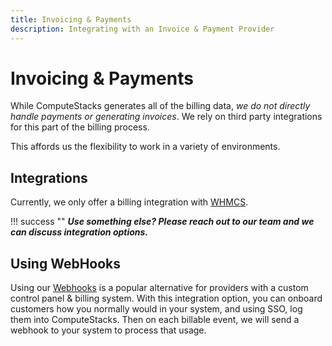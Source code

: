 ```yaml
---
title: Invoicing & Payments
description: Integrating with an Invoice & Payment Provider
---
```

# Invoicing & Payments

While ComputeStacks generates all of the billing data, _we do not directly handle payments or generating invoices_. We rely on third party integrations for this part of the billing process.

This affords us the flexibility to work in a variety of environments.

## Integrations

Currently, we only offer a billing integration with [WHMCS](../integrations/whmcs_plugin.md).

!!! success ""
    **_Use something else? Please reach out to our team and we can discuss integration options._**

## Using WebHooks

Using our [Webhooks](../integrations/webhooks.md) is a popular alternative for providers with a custom control panel & billing system. With this integration option, you can onboard customers how you normally would in your system, and using SSO, log them into ComputeStacks. Then on each billable event, we will send a webhook to your system to process that usage.
